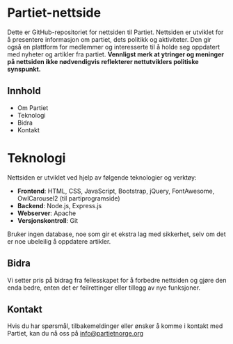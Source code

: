 # Partiet-nettside
Dette er GitHub-repositoriet for nettsiden til Partiet. Nettsiden er utviklet for å presentere informasjon om partiet, dets politikk og aktiviteter. Den gir også en plattform for medlemmer og interesserte til å holde seg oppdatert med nyheter og artikler fra partiet. **Vennligst merk at ytringer og meninger på nettsiden ikke nødvendigvis reflekterer nettutviklers politiske synspunkt.**

## Innhold
- Om Partiet
- Teknologi
- Bidra
- Kontakt

# Teknologi
Nettsiden er utviklet ved hjelp av følgende teknologier og verktøy:

- **Frontend**: HTML, CSS, JavaScript, Bootstrap, jQuery, FontAwesome, OwlCarousel2 (til partiprogramside)
- **Backend**: Node.js, Express.js
- **Webserver**: Apache
- **Versjonskontroll**: Git

Bruker ingen database, noe som gir et ekstra lag med sikkerhet, selv om det er noe ubeleilig å oppdatere artikler.

## Bidra
Vi setter pris på bidrag fra fellesskapet for å forbedre nettsiden og gjøre den enda bedre, enten det er feilrettinger eller tillegg av nye funksjoner.

## Kontakt
Hvis du har spørsmål, tilbakemeldinger eller ønsker å komme i kontakt med Partiet, kan du nå oss på info@partietnorge.org
